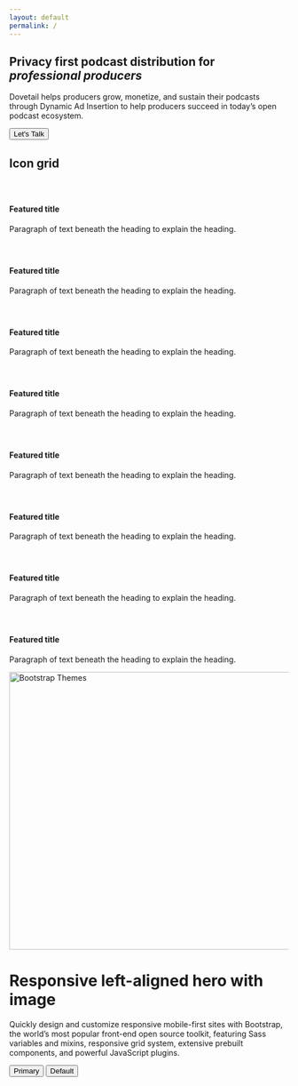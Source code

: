 ```yaml
---
layout: default
permalink: /
---
```


<section class="text-white hero-image lede hero px-4 pb-6 m-0" style="background-image: url('/assets/img/microphone-x-bg.jpg');">
  <div class="container">
    <h1 class="display-5"><strong class="fw-bold">Privacy first</strong> podcast distribution for <em>professional producers</em></h1>
    <div class="mx-auto">
      <p class="lead mb-4">Dovetail helps producers grow, monetize, and sustain their podcasts through Dynamic Ad Insertion to help producers succeed in today’s open podcast ecosystem.</p>
      <div class="d-grid gap-2 d-sm-flex">
        <button type="button" class="btn btn-primary btn-lg px-4 gap-3">Let's Talk</button>
      </div>
    </div>
  </div>
</section>

<div class="container px-4 py-5 text-white" id="icon-grid">
  <h2 class="pb-2 border-bottom">Icon grid</h2>
  <div class="row row-cols-1 row-cols-sm-2 row-cols-md-3 row-cols-lg-4 g-4 py-5">
    <div class="col d-flex align-items-start">
      <svg class="bi text-muted flex-shrink-0 me-3" width="1.75em" height="1.75em"><use xlink:href="#bootstrap"></use></svg>
      <div>
        <h4 class="fw-bold mb-0">Featured title</h4>
        <p>Paragraph of text beneath the heading to explain the heading.</p>
      </div>
    </div>
    <div class="col d-flex align-items-start">
      <svg class="bi text-muted flex-shrink-0 me-3" width="1.75em" height="1.75em"><use xlink:href="#cpu-fill"></use></svg>
      <div>
        <h4 class="fw-bold mb-0">Featured title</h4>
        <p>Paragraph of text beneath the heading to explain the heading.</p>
      </div>
    </div>
    <div class="col d-flex align-items-start">
      <svg class="bi text-muted flex-shrink-0 me-3" width="1.75em" height="1.75em"><use xlink:href="#calendar3"></use></svg>
      <div>
        <h4 class="fw-bold mb-0">Featured title</h4>
        <p>Paragraph of text beneath the heading to explain the heading.</p>
      </div>
    </div>
    <div class="col d-flex align-items-start">
      <svg class="bi text-muted flex-shrink-0 me-3" width="1.75em" height="1.75em"><use xlink:href="#home"></use></svg>
      <div>
        <h4 class="fw-bold mb-0">Featured title</h4>
        <p>Paragraph of text beneath the heading to explain the heading.</p>
      </div>
    </div>
    <div class="col d-flex align-items-start">
      <svg class="bi text-muted flex-shrink-0 me-3" width="1.75em" height="1.75em"><use xlink:href="#speedometer2"></use></svg>
      <div>
        <h4 class="fw-bold mb-0">Featured title</h4>
        <p>Paragraph of text beneath the heading to explain the heading.</p>
      </div>
    </div>
    <div class="col d-flex align-items-start">
      <svg class="bi text-muted flex-shrink-0 me-3" width="1.75em" height="1.75em"><use xlink:href="#toggles2"></use></svg>
      <div>
        <h4 class="fw-bold mb-0">Featured title</h4>
        <p>Paragraph of text beneath the heading to explain the heading.</p>
      </div>
    </div>
    <div class="col d-flex align-items-start">
      <svg class="bi text-muted flex-shrink-0 me-3" width="1.75em" height="1.75em"><use xlink:href="#geo-fill"></use></svg>
      <div>
        <h4 class="fw-bold mb-0">Featured title</h4>
        <p>Paragraph of text beneath the heading to explain the heading.</p>
      </div>
    </div>
    <div class="col d-flex align-items-start">
      <svg class="bi text-muted flex-shrink-0 me-3" width="1.75em" height="1.75em"><use xlink:href="#tools"></use></svg>
      <div>
        <h4 class="fw-bold mb-0">Featured title</h4>
        <p>Paragraph of text beneath the heading to explain the heading.</p>
      </div>
    </div>
  </div>
</div>

<div class="container col-xxl-8 px-4 py-5 text-white">
  <div class="row flex-lg-row-reverse align-items-center g-5 py-5">
    <div class="col-10 col-sm-8 col-lg-6">
      <img src="bootstrap-themes.png" class="d-block mx-lg-auto img-fluid" alt="Bootstrap Themes" width="700" height="500" loading="lazy">
    </div>
    <div class="col-lg-6">
      <h1 class="display-5 fw-bold lh-1 mb-3">Responsive left-aligned hero with image</h1>
      <p class="lead">Quickly design and customize responsive mobile-first sites with Bootstrap, the world’s most popular front-end open source toolkit, featuring Sass variables and mixins, responsive grid system, extensive prebuilt components, and powerful JavaScript plugins.</p>
      <div class="d-grid gap-2 d-md-flex justify-content-md-start">
        <button type="button" class="btn btn-primary btn-lg px-4 me-md-2">Primary</button>
        <button type="button" class="btn btn-outline-secondary btn-lg px-4">Default</button>
      </div>
    </div>
  </div>
</div>
